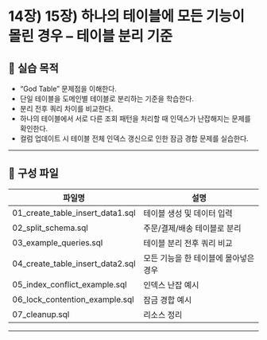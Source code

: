 # 14장) 15장) 하나의 테이블에 모든 기능이 몰린 경우 – 테이블 분리 기준


## 📌 실습 목적
- “God Table” 문제점을 이해한다.
- 단일 테이블을 도메인별 테이블로 분리하는 기준을 학습한다.
- 분리 전후 쿼리 차이를 비교한다.
- 하나의 테이블에서 서로 다른 조회 패턴을 처리할 때 인덱스가 난잡해지는 문제를 확인한다.
- 컬럼 업데이트 시 테이블 전체 인덱스 갱신으로 인한 잠금 경합 문제를 실습한다.


---


## 📂 구성 파일
| 파일명 | 설명 |
|--------|------|
| 01_create_table_insert_data1.sql | 테이블 생성 및 데이터 입력 |
| 02_split_schema.sql | 주문/결제/배송 테이블로 분리 |
| 03_example_queries.sql | 테이블 분리 전후 쿼리 비교 |
| 04_create_table_insert_data2.sql | 모든 기능을 한 테이블에 몰아넣은 경우 |
| 05_index_conflict_example.sql | 인덱스 난잡 예시 |
| 06_lock_contention_example.sql | 잠금 경합 예시 |
| 07_cleanup.sql | 리소스 정리 |



---

